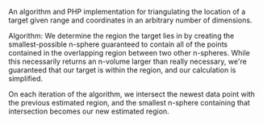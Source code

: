 An algorithm and PHP implementation for triangulating the location of a target given range and coordinates in an arbitrary number of dimensions.

Algorithm:
We determine the region the target lies in by creating the smallest-possible n-sphere guaranteed to contain all of the points contained in the overlapping region between two other n-spheres.  While this necessarily returns an n-volume larger than really necessary, we're guaranteed that our target is within the region, and our calculation is simplified.

On each iteration of the algorithm, we intersect the newest data point with the previous estimated region, and the smallest n-sphere containing that intersection becomes our new estimated region.